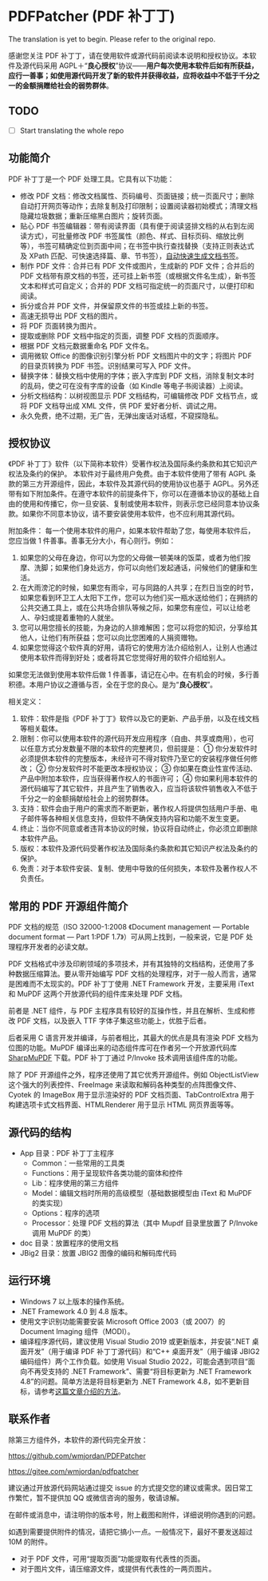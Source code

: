 # PDFPatcher (PDF 补丁丁)

The translation is yet to begin. Please refer to the original repo.

感谢您关注 PDF 补丁丁，请在使用软件或源代码前阅读本说明和授权协议。本软件及源代码采用 AGPL＋“**良心授权**”协议——**用户每次使用本软件后如有所获益，应行一善事；如使用源代码开发了新的软件并获得收益，应将收益中不低于千分之一的金额捐赠给社会的弱势群体**。

## TODO

- [ ] Start translating the whole repo

## 功能简介

PDF 补丁丁是一个 PDF 处理工具。它具有以下功能：

- 修改 PDF 文档：修改文档属性、页码编号、页面链接；统一页面尺寸；删除自动打开网页等动作；去除复制及打印限制；设置阅读器初始模式；清理文档隐藏垃圾数据；重新压缩黑白图片；旋转页面。
- 贴心 PDF 书签编辑器：带有阅读界面（具有便于阅读竖排文档的从右到左阅读方式），可批量修改 PDF 书签属性（颜色、样式、目标页码、缩放比例等），书签可精确定位到页面中间；在书签中执行查找替换（支持正则表达式及 XPath 匹配、可快速选择篇、章、节书签），[自动快速生成文档书签](https://www.cnblogs.com/pdfpatcher/p/8452025.html)。
- 制作 PDF 文件：合并已有 PDF 文件或图片，生成新的 PDF 文件；合并后的 PDF 文档带有原文档的书签，还可挂上新书签（或根据文件名生成），新书签文本和样式可自定义；合并的 PDF 文档可指定统一的页面尺寸，以便打印和阅读。
- 拆分或合并 PDF 文件，并保留原文件的书签或挂上新的书签。
- 高速无损导出 PDF 文档的图片。
- 将 PDF 页面转换为图片。
- 提取或删除 PDF 文档中指定的页面，调整 PDF 文档的页面顺序。
- 根据 PDF 文档元数据重命名 PDF 文件名。
- 调用微软 Office 的图像识别引擎分析 PDF 文档图片中的文字；将图片 PDF 的目录页转换为 PDF 书签。识别结果可写入 PDF 文件。
- 替换字体：替换文档中使用的字体；嵌入字库到 PDF 文档，消除复制文本时的乱码，使之可在没有字库的设备（如 Kindle 等电子书阅读器）上阅读。
- 分析文档结构：以树视图显示 PDF 文档结构，可编辑修改 PDF 文档节点，或将 PDF 文档导出成 XML 文件，供 PDF 爱好者分析、调试之用。
- 永久免费，绝不过期，无广告，无弹出废话对话框，不窥探隐私。

## 授权协议

《PDF 补丁丁》软件（以下简称本软件）受著作权法及国际条约条款和其它知识产权法及条约的保护。
本软件对于最终用户免费。由于本软件使用了带有 AGPL 条款的第三方开源组件，因此，本软件及其源代码的使用协议也基于 AGPL。另外还带有如下附加条件。在遵守本软件的前提条件下，你可以在遵循本协议的基础上自由的使用和传播它，你一旦安装、复制或使用本软件，则表示您已经同意本协议条款。如果你不同意本协议，请不要安装使用本软件，也不应利用其源代码。

附加条件：
每一个使用本软件的用户，如果本软件帮助了您，每使用本软件后，您应当做 1 件善事。善事无分大小，有心则行。例如：

1. 如果您的父母在身边，你可以为您的父母做一顿美味的饭菜，或者为他们按摩、洗脚；如果他们身处远方，你可以向他们发起通话，问候他们的健康和生活。
2. 在大雨滂沱的时候，如果您有雨伞，可与同路的人共享；在烈日当空的时节，如果您看到环卫工人太阳下工作，您可以为他们买一瓶水送给他们；在拥挤的公共交通工具上，或在公共场合排队等候之际，如果您有座位，可以让给老人、孕妇或提着重物的人就坐。
3. 您可以用您擅长的技能，为身边的人排难解困；您可以将您的知识，分享给其他人，让他们有所获益；您可以向比您困难的人捐资赠物。
4. 如果您觉得这个软件真的好用，请将它的使用方法介绍给别人，让别人也通过使用本软件而得到好处；或者将其它您觉得好用的软件介绍给别人。

如果您无法做到使用本软件后做 1 件善事，请记在心中。在有机会的时候，多行善积德。本用户协议之遵循与否，全在于您的良心。是为“**良心授权**”。

相关定义：

1. 软件：软件是指《PDF 补丁丁》软件以及它的更新、产品手册，以及在线文档等相关载体。
2. 限制：你可以使用本软件的源代码开发应用程序（自由、共享或商用），也可以任意方式分发数量不限的本软件的完整拷贝，但前提是：
① 你分发软件时必须提供本软件的完整版本，未经许可不得对软件乃至它的安装程序做任何修改；
② 你分发软件时不能更改本授权协议；
③ 你如果在商业性宣传活动、产品中附加本软件，应当获得著作权人的书面许可；
④ 你如果利用本软件的源代码编写了其它软件，并且产生了销售收入，应当将该软件销售收入不低于千分之一的金额捐献给社会上的弱势群体。
3. 支持：软件会由于用户的需求而不断更新，著作权人将提供包括用户手册、电子邮件等各种相关信息支持，但软件不确保支持内容和功能不发生变更。
4. 终止：当你不同意或者违背本协议的时候，协议将自动终止，你必须立即删除本软件产品。
5. 版权：本软件及源代码受著作权法及国际条约条款和其它知识产权法及条约的保护。
6. 免责：对于本软件安装、复制、使用中导致的任何损失，本软件及著作权人不负责任。

## 常用的 PDF 开源组件简介

PDF 文档的规范（ISO 32000-1:2008 《Document management — Portable document format — Part 1:PDF 1.7》）可从网上找到，一般来说，它是 PDF 处理程序开发者的必读文献。

PDF 文档格式中涉及印刷领域的多项技术，并有其独特的文档结构，还使用了多种数据压缩算法。要从零开始编写 PDF 文档的处理程序，对于一般人而言，通常是困难而不太现实的。PDF 补丁丁使用 .NET Framework 开发，主要采用 iText 和 MuPDF 这两个开放源代码的组件库来处理 PDF 文档。

前者是 .NET 组件，与 PDF 主程序具有较好的互操作性，并且在解析、生成和修改 PDF 文档，以及嵌入 TTF 字体子集这些功能上，优胜于后者。

后者采用 C 语言开发并编译，与前者相比，其最大的优点是具有渲染 PDF 文档为位图的功能。MuPDF 编译出来的动态组件库可在作者另一个开放源代码库 [SharpMuPDF](https://github.com/wmjordan/SharpMuPDF) 下载。PDF 补丁丁通过 P/Invoke 技术调用该组件库的功能。

除了 PDF 开源组件之外，程序还使用了其它优秀开源组件。例如 ObjectListView 这个强大的列表控件、FreeImage 来读取和解码各种类型的点阵图像文件、Cyotek 的 ImageBox 用于显示渲染好的 PDF 文档页面、TabControlExtra 用于构建选项卡式文档界面、HTMLRenderer 用于显示 HTML 网页界面等等。

## 源代码的结构

- App 目录：PDF 补丁丁主程序
  - Common：一些常用的工具类
  - Functions：用于呈现软件各类功能的窗体和控件
  - Lib：程序使用的第三方组件
  - Model：编辑文档时所用的高级模型（基础数据模型由 iText 和 MuPDF 的类实现）
  - Options：程序的选项
  - Processor：处理 PDF 文档的算法（其中 Mupdf 目录里放置了 P/Invoke 调用 MuPDF 的类）
- doc 目录：放置程序的使用文档
- JBig2 目录：放置 JBIG2 图像的编码和解码库代码

## 运行环境

- Windows 7 以上版本的操作系统。
- .NET Framework 4.0 到 4.8 版本。
- 使用文字识别功能需要安装 Microsoft Office 2003（或 2007）的 Document Imaging 组件（MODI）。
- 编译程序源代码，建议使用 Visual Studio 2019 或更新版本，并安装“.NET 桌面开发”（用于编译 PDF 补丁丁源代码）和“C++ 桌面开发”（用于编译 JBIG2 编码组件）两个工作负载。如使用 Visual Studio 2022，可能会遇到项目“面向不再受支持的 .NET Framework”、需要“将目标更新为 .NET Framework 4.8”的问题。简单方法是将目标更新为 .NET Framework 4.8，如不更新目标，请参考[这篇文章介绍的方法](https://www.cnblogs.com/Stay627/p/15549958.html)。

## 联系作者

除第三方组件外，本软件的源代码完全开放：

<https://github.com/wmjordan/PDFPatcher>

<https://gitee.com/wmjordan/pdfpatcher>

建议通过开放源代码网站通过提交 issue 的方式提交您的建议或需求。因日常工作繁忙，暂不提供加 QQ 或微信咨询的服务，敬请谅解。

在邮件或消息中，请注明你的版本号，附上截图和附件，详细说明你遇到的问题。

如遇到需要提供附件的情况，请把它搞小一点。一般情况下，最好不要发送超过 10M 的附件。

- 对于 PDF 文件，可用“提取页面”功能提取有代表性的页面。
- 对于图片文件，请压缩源文件，或提供有代表性的一两页图片。
